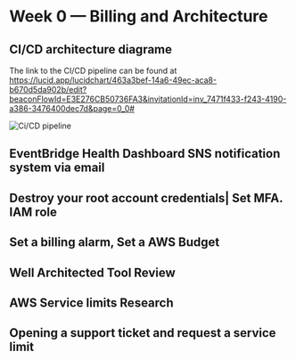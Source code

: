 # Week 0 — Billing and Architecture


## CI/CD architecture diagrame 
The link to the CI/CD pipeline can be found at https://lucid.app/lucidchart/463a3bef-14a6-49ec-aca8-b670d5da902b/edit?beaconFlowId=E3E276CB50736FA3&invitationId=inv_7471f433-f243-4190-a386-3476400dec7d&page=0_0#

![Ci/CD pipeline](https://user-images.githubusercontent.com/1112540/219514021-f841b1da-5012-4e7b-9508-4a2274e39785.png)



## EventBridge Health Dashboard SNS notification system via email



## Destroy your root account credentials| Set MFA. IAM role




## Set a billing alarm, Set a AWS Budget




## Well Architected Tool Review



## AWS Service limits Research


## Opening a support ticket and request a service limit
